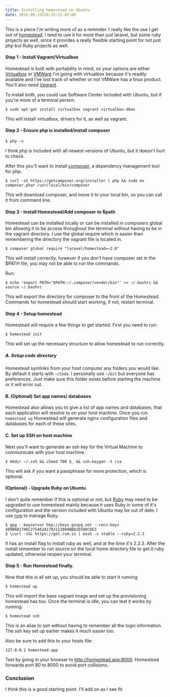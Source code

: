 ```yaml
---
title: Installing Homestead on Ubuntu
date: 2015-09-15T20:25:22-07:00
---
```


This is a piece I'm writing more of as a reminder. I really like the use I get out of [homestead](http://www.laravel.com/docs/5.1/homestead). I tend to use it for more than just laravel, but some ruby projects as well, since it provides a really flexible starting point for not just php but Ruby projects as well.

#### Step 1 - Install Vagrant/Virtualbox

Homestead is built with portability in mind, so your options are either [Virtualbox](https://www.virtualbox.org/) or [VMWare](http://www.vmware.com/products/desktop-virtualization/) I'm going with virtualbox because it's readily available and I've lost track of whether or not VMWare has a linux product. You'll also need [Vagrant](http://vagrantup.com).

To install both, you could use Software Center included with Ubuntu, but if you're more of a terminal person.

```$ sudo apt-get install virtualbox vagrant virtualbox-dkms```

This will install virtualbox, drivers for it, as well as vagrant.

#### Step 2 - Ensure php is installed/install composer

```$ php -v```

I think php is included with all newest versions of Ubuntu, but it doesn't hurt to check.

After this you'll want to install [composer](https://getcomposer.org/), a dependency management tool for php.

```
$ curl -sS https://getcomposer.org/installer | php && sudo mv composer.phar /usr/local/bin/composer
```

This will download composer, and move it to your local bin, so you can call it from command line.

#### Step 3 - Install Homestead/Add composer to $path

Homestead can be installed locally or can be installed in composers global bin allowing it to be access throughout the terminal without having to be in the vagrant directory. I use the global require which is easier than remembering the directory the vagrant file is located in.

```
$ composer global require "laravel/homestead=~2.0"
```

This will install correctly, however if you don't have composer set in the $PATH file, you may not be able to run the commands.

Run:

```
$ echo 'export PATH="$PATH:~/.composer/vendor/bin"' >> ~/.bashrc && source ~/.bashrc
```

This will export the directory for composer to the front of the Homestead. Commands for homestead should start working, if not, restart terminal.

#### Step 4 - Setup homestead

Homestead will require a few things to get started. First you need to run:

```$ homestead init```

This will set up the necessary structure to allow homestead to run correctly.

##### A. Setup code directory

Homestead symlinks from your host computer any folders you would like. By default it starts with ```~/Code```. I personally use ```~/Git``` but everyone has preferences. Just make sure this folder exists before starting the machine or it will error out.

#### B. (Optional) Set app names/ databases

Homestead also allows you to give a list of app names and databases, that each application will resolve to on your host machine. Once you run ```homestead up``` Homestead will generate nginx configuration files and databases for each of these sites.

#### C. Set up SSH on host machine

Next you'll want to generate an ssh key for the Virtual Machine to communicate with your host machine.

```
$ mkdir ~/.ssh && chmod 700 $_ && ssh-keygen -t rsa
```

This will ask if you want a passphrase for more protection, which is optional.

#### (Optional) - Upgrade Ruby on Ubuntu

I don't quite remember if this is optional or not, but [Ruby](https://www.ruby-lang.org/en/) may need to be upgraded to use homestead mainly because it uses Ruby in some of it's configuration and the version included with Ubuntu may be out of date. I use [rvm](http://rvm.io) to manage Ruby.

    $ gpg --keyserver hkp://keys.gnupg.net --recv-keys 409B6B1796C275462A1703113804BB82D39DC0E3
    $ \curl -sSL https://get.rvm.io | bash -s stable --ruby=2.2.3

It has an install flag to install ruby as well, and at the time it's 2.2.3. After the install remember to run source on the local home directory file to get it ruby updated, otherwise reopen your terminal.

#### Step 5 - Run Homestead finally.

Now that this is all set up, you should be able to start it running

```
$ homestead up
```

This will import the base vagrant image and set up the provisioning homestead has too. Once the terminal is idle, you can test it works by running:

```
$ homestead ssh
```

This is an alias to ssh without having to remember all the login information. The ssh key set up earlier makes it much easier too.

Also be sure to add this to your hosts file:

```
127.0.0.1 homestead.app
```
Test by going in your browser to http://homestead.app:8000. Homestead forwards port 80 to 8000 to avoid port collisions.

### Conclusion

I think this is a good starting point. I'll add on as I see fit.
